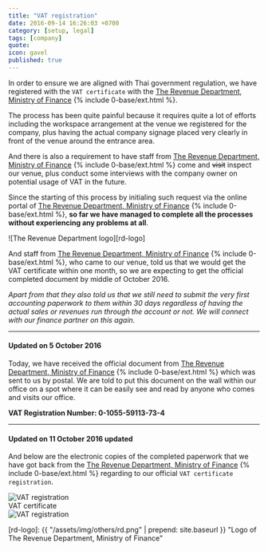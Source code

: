 ```yaml
---
title: "VAT registration"
date: 2016-09-14 16:26:03 +0700
category: [setup, legal]
tags: [company]
quote:
icon: gavel
published: true
---
```


In order to ensure we are aligned with Thai government regulation, we have registered with the `VAT certificate` with the [The Revenue Department, Ministry of Finance] {% include 0-base/ext.html %}.

The process has been quite painful because it requires quite a lot of efforts including the workspace arrangement at the venue we registered for the company, plus having the actual company signage placed very clearly in front of the venue around the entrance area.

And there is also a requirement to have staff from [The Revenue Department, Ministry of Finance] {% include 0-base/ext.html %} come and <del>visit</del> inspect our venue, plus conduct some interviews with the company owner on potential usage of VAT in the future.

Since the starting of this process by initialing such request via the online portal of [The Revenue Department, Ministry of Finance] {% include 0-base/ext.html %}, **so far we have managed to complete all the processes without experiencing any problems at all**.


![The Revenue Department logo][rd-logo]



And staff from [The Revenue Department, Ministry of Finance] {% include 0-base/ext.html %}, who came to our venue, told us that we would get the VAT certificate within one month, so we are expecting to get the official completed document by middle of October 2016.

*Apart from that they also told us that we still need to submit the very first accounting paperwork to them within 30 days regardless of having the actual sales or revenues run through the account or not. We will connect with our finance partner on this again.*

<!--more-->

---

#### Updated on 5 October 2016

Today, we have received the official document from [The Revenue Department, Ministry of Finance] {% include 0-base/ext.html %} which was sent to us by postal. We are told to put this document on the wall within our office on a spot where it can be easily see and read by anyone who comes and visits our office.

**VAT Registration Number: 0-1055-59113-73-4**

---

#### Updated on 11 October 2016 <span class="label blue">updated</span>

And below are the electronic copies of the completed paperwork that we have got back from the [The Revenue Department, Ministry of Finance] {% include 0-base/ext.html %} regarding to our official `VAT certificate registration`.


<div class="row">
  <div class="col-xs-12 col-sm-12 col-md-12 col-lg-12">
    <a class="modal-link" data-toggle="modal" data-target="#VAT"><img class="img-thumbnail" src="{{ "/assets/img/registration/VATs.jpg" | prepend: site.baseurl }}" alt="VAT registration"></a>
    <div class="modal fade" id="VAT" tabindex="-1" role="dialog">
      <div class="modal-dialog" role="document">
        <div class="modal-content modal-md">
          <div class="modal-header">
            <a data-dismiss="modal"><i class="pe-times pull-right"></i></a>
            <span class="modal-title">VAT certificate</span>
          </div>
          <div class="modal-body text-center">
            <img class="center-block" src="{{ "/assets/img/registration/VAT.jpg" | prepend: site.baseurl }}" alt="VAT registration">
          </div>
        </div>
      </div>
    </div>
  </div>
</div>


[The Revenue Department, Ministry of Finance]: http://www.rd.go.th
[rd-logo]: {{ "/assets/img/others/rd.png" | prepend: site.baseurl }} "Logo of The Revenue Department, Ministry of Finance"
